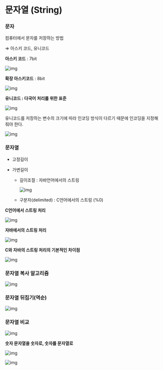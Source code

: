 # 문자열 (String) 

### 문자

컴퓨터에서 문자를 저장하는 방법

⇒ 아스키 코드, 유니코드

**아스키 코드** : 7bit

![img](https://www.notion.so/image/https%3A%2F%2Fs3-us-west-2.amazonaws.com%2Fsecure.notion-static.com%2F8f68e616-e22f-41f2-906d-67269be71121%2FUntitled.png?table=block&id=ce57abc7-989c-456a-8a59-48f5078d9bb1&width=1470&cache=v2)



**확장 아스키코드** : 8bit

![img](https://www.notion.so/image/https%3A%2F%2Fs3-us-west-2.amazonaws.com%2Fsecure.notion-static.com%2F68d5e268-1fa3-475f-a54a-59bff3a0881d%2FUntitled.png?table=block&id=64f4996f-84db-4bab-8d11-c6e84704c521&width=2160&cache=v2)



**유니코드 : 다국어 처리를 위한 표준**

![img](https://www.notion.so/image/https%3A%2F%2Fs3-us-west-2.amazonaws.com%2Fsecure.notion-static.com%2Fead2495b-c7b3-4747-bf9b-fd6e5e872e1e%2FUntitled.png?table=block&id=c860483d-47ee-4855-a87c-d94924ee65b8&width=2060&cache=v2)

유니코드를 저장하는 변수의 크기에 따라 인코딩 방식이 다르기 때문에 인코딩을 지정해줘야 한다.

![img](https://www.notion.so/image/https%3A%2F%2Fs3-us-west-2.amazonaws.com%2Fsecure.notion-static.com%2Fc8083569-33d4-4316-bf50-6ceac1db1d9f%2FUntitled.png?table=block&id=578b7c8b-0458-4886-ab31-01b099662fb3&width=2750&cache=v2)



### 문자열

- 고정길이

- 가변길이

  - 길이조절 : 자바언어에서의 스트링

    ![img](https://www.notion.so/image/https%3A%2F%2Fs3-us-west-2.amazonaws.com%2Fsecure.notion-static.com%2F2c0bf15f-fd56-48e7-8fae-3096ebb4dc3f%2FUntitled.png?table=block&id=2d6b0890-254f-4c97-a82a-aadab14791cf&width=3210&cache=v2)

  - 구분자(delimited) : C언어에서의 스트링 (%0)

**C언어에서 스트링 처리**

![img](https://www.notion.so/image/https%3A%2F%2Fs3-us-west-2.amazonaws.com%2Fsecure.notion-static.com%2Fe1661483-edad-4f59-b808-c21ea7e37a0a%2FUntitled.png?table=block&id=98e0d851-f307-4744-9fcc-45e141bd6b5c&width=1540&cache=v2)

**자바에서의 스트링 처리**

![img](https://www.notion.so/image/https%3A%2F%2Fs3-us-west-2.amazonaws.com%2Fsecure.notion-static.com%2F35f43429-a228-4c60-bfa8-53b1b9d82db2%2FUntitled.png?table=block&id=2cb678b1-c607-4aca-8bff-e325e262f9db&width=1790&cache=v2)



**C와 자바의 스트링 처리의 기본적인 차이점**

![img](https://www.notion.so/image/https%3A%2F%2Fs3-us-west-2.amazonaws.com%2Fsecure.notion-static.com%2F132086aa-1bab-4ea0-a6be-784ac763626d%2FUntitled.png?table=block&id=b1ec762b-8892-4427-af1e-0312275616bf&width=3170&cache=v2)



### 문자열 복사 알고리즘

![img](https://www.notion.so/image/https%3A%2F%2Fs3-us-west-2.amazonaws.com%2Fsecure.notion-static.com%2Fccce01b2-e018-4dc8-89eb-5783295cd451%2FUntitled.png?table=block&id=cf89b46e-9c82-46ab-aab9-7b69cf5f206f&width=1970&cache=v2)



### 문자열 뒤집기(역순)

![img](https://www.notion.so/image/https%3A%2F%2Fs3-us-west-2.amazonaws.com%2Fsecure.notion-static.com%2F6de7b00e-bbd6-4543-8488-0d5bae00af59%2FUntitled.png?table=block&id=77bd5e38-1e75-42c2-957c-8429e406cf12&width=2650&cache=v2)



### 문자열 비교

![img](https://www.notion.so/image/https%3A%2F%2Fs3-us-west-2.amazonaws.com%2Fsecure.notion-static.com%2Fc6412d67-6a4f-490a-945b-38d370fc4448%2FUntitled.png?table=block&id=618aa20e-6063-4364-b06a-a0d17f507930&width=2270&cache=v2)



**숫자 문자열을 숫자로, 숫자를 문자열로**

![img](https://www.notion.so/image/https%3A%2F%2Fs3-us-west-2.amazonaws.com%2Fsecure.notion-static.com%2Fae01c1a1-7de6-4a1a-a8ae-f4eb48d5ed11%2FUntitled.png?table=block&id=08d059ae-039d-4247-8091-5809afe3cf2e&width=2640&cache=v2)

![img](https://www.notion.so/image/https%3A%2F%2Fs3-us-west-2.amazonaws.com%2Fsecure.notion-static.com%2F66985c1d-b50d-409a-8de4-bb77ad42bd5d%2FUntitled.png?table=block&id=8e44c0d1-bca6-45d5-98e4-f7eeecab4318&width=2500&cache=v2)

